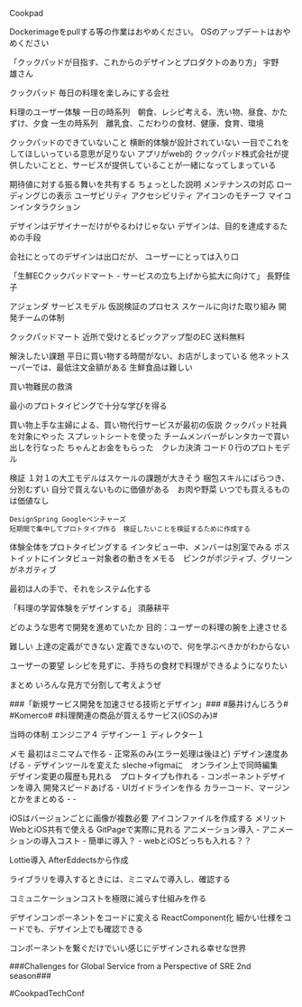 Cookpad

Dockerimageをpullする等の作業はおやめください。
OSのアップデートはおやめください

「クックパッドが目指す、これからのデザインとプロダクトのあり方」
宇野　雄さん

クックパッド
毎日の料理を楽しみにする会社

料理のユーザー体験
一日の時系列　朝食、レシピ考える、洗い物、昼食、かたずけ、夕食
一生の時系列　離乳食、こだわりの食材、健康、食育、環境

クックパッドのできていないこと
横断的体験が設計されていない
一目でこれをしてほしいっている意思が足りない
アプリがweb的
クックパッド株式会社が提供したいことと、サービスが提供していることが一緒になってしまっている

期待値に対する振る舞いを共有する
	ちょっとした説明
	メンテナンスの対応
	ローディングじの表示
	ユーザビリティ
	アクセシビリティ
	アイコンのモチーフ
	マイコンインタラクション

デザインはデザイナーだけがやるわけじゃない
デザインは、目的を達成するための手段

会社にとってのデザインは出口だが、
ユーザーにとっては入り口

「生鮮ECクックパッドマート - サービスの立ち上げから拡大に向けて」
長野佳子

アジェンダ
サービスモデル
仮説検証のプロセス
スケールに向けた取り組み
開発チームの体制

クックパッドマート
近所で受けとるピックアップ型のEC
送料無料

解決したい課題
平日に買い物する時間がない、お店がしまっている
他ネットスーパーでは、最低注文金額がある
生鮮食品は難しい

買い物難民の救済

最小のプロトタイピングで十分な学びを得る

買い物上手な主婦による、買い物代行サービスが最初の仮説
	クックパッド社員を対象にやった
		スプレットシートを使った
	チームメンバーがレンタカーで買い出しを行なった
	ちゃんとお金をもらった　クレカ決済
コード０行のプロトモデル

検証
	１対１の大工モデルはスケールの課題が大きそう
		梱包スキルにばらつき、分別むずい
	自分で買えないものに価値がある　お肉や野菜
	いつでも買えるものは価値なし

	DesignSpring Googleベンチャーズ
	短期間で集中してプロトタイプ作る　検証したいことを検証するために作成する
体験全体をプロトタイピングする
	インタビュー中、メンバーは別室でみる
		ポストイットにインタビュー対象者の動きをメモる　ピンクがポジティブ、グリーンがネガティブ

最初は人の手で、それをシステム化する

「料理の学習体験をデザインする」
須藤耕平


どのような思考で開発を進めていたか
目的：ユーザーの料理の腕を上達させる

難しい
上達の定義ができない
定義できないので、何を学ぶべきかがわからない

ユーザーの要望
レシピを見ずに、手持ちの食材で料理ができるようになりたい

まとめ
いろんな見方で分割して考えようぜ


###「新規サービス開発を加速させる技術とデザイン」###
#藤井けんじろう#
#Komerco#
#料理関連の商品が買えるサービス(iOSのみ)#

当時の体制
エンジニア４
デザインー１
ディレクター１

メモ
最初はミニマムで作る
	- 正常系のみ(エラー処理は後ほど)
デザイン速度あげる
	- デザインツールを変えた sleche→figmaに　オンライン上で同時編集　デザイン変更の履歴も見れる　プロトタイプも作れる
	- コンポーネントデザインを導入
開発スピードあげる
	- UIガイドラインを作る カラーコード、マージンとかをまとめる
	-
	-

iOSはバージョンごとに画像が複数必要
	アイコンファイルを作成する
		メリット
			WebとiOS共有で使える
			GitPageで実際に見れる
アニメーション導入
	- アニメーションの導入コスト
	- 簡単に導入？
	- webとiOSどっちも入れる？？

Lottie導入
	AfterEddectsから作成

ライブラリを導入するときには、ミニマムで導入し、確認する

コミュニケーションコストを極限に減らす仕組みを作る

デザインコンポーネントをコードに変える
	ReactComponent化
		細かい仕様をコードでも、デザイン上でも確認できる

コンポーネントを繋ぐだけでいい感じにデザインされる幸せな世界

###Challenges for Global Service from a Perspective of SRE 2nd season###

#CookpadTechConf
